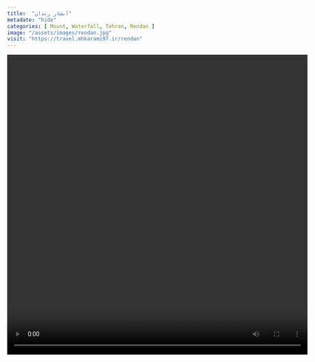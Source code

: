 ```yaml
---
title:  "آبشار رندان"
metadate: "hide"
categories: [ Mount, Waterfall, Tehran, Rendan ]
image: "/assets/images/rendan.jpg"
visit: "https://travel.mhkarami97.ir/rendan"
---
```


<p align="center">
<video width="700" height="700" controls>
  <source src="/assets/vidoes/rendan.mp4" type="video/mp4">
</video>
</p>
